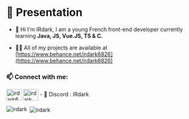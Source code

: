 <h1>👋 Presentation</h1>

- 🌱 Hi I'm IRdark, I am a young French front-end developer currently learning **Java, JS, Vue.JS, TS & C.**

- 👨‍💻 All of my projects are available at [https://www.behance.net/irdark6826](https://www.behance.net/irdark6826)

<h3 align="left">📫 Connect with me:</h3>
<p align="left">
<a href="https://twitter.com/irdark6" target="blank"><img align="center" src="https://raw.githubusercontent.com/rahuldkjain/github-profile-readme-generator/master/src/images/icons/Social/twitter.svg" alt="irdark6" height="30" width="40" /></a>
<a href="https://www.behance.net/irdark dev" target="blank"><img align="center" src="https://raw.githubusercontent.com/rahuldkjain/github-profile-readme-generator/master/src/images/icons/Social/behance.svg" alt="irdark dev" height="30" width="40" /></a>
- 💬 Discord : IRdark
</p>

<p><img align="left" src="https://github-readme-stats.vercel.app/api/top-langs?username=irdark&show_icons=true&locale=en&layout=compact" alt="irdark" /></p>

<p>&nbsp;<img align="center" src="https://github-readme-stats.vercel.app/api?username=irdark&show_icons=true&locale=en" alt="irdark" /></p>
